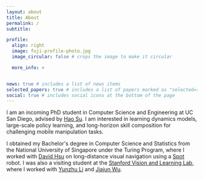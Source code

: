 ```yaml
---
layout: about
title: About
permalink: /
subtitle: 

profile:
  align: right
  image: fuji-profile-photo.jpg
  image_circular: false # crops the image to make it circular

  more_info: >


news: true # includes a list of news items
selected_papers: true # includes a list of papers marked as "selected={true}"
social: true # includes social icons at the bottom of the page
---
```


I am an incoming PhD student in Computer Science and Engineering at UC San Diego, advised by [Hao Su](https://cseweb.ucsd.edu/~haosu/). I am interested in learning dynamics models, large-scale policy learning, and long-horizon skill composition for challenging mobile manipulation tasks.

I obtained my Bachelor's degree in Computer Science and Statistics from the National University of Singapore under the Turing Program, where I worked with [David Hsu](https://www.comp.nus.edu.sg/~dyhsu/) on long-distance visual navigation using a [Spot](https://bostondynamics.com/products/spot/) robot. I was also a visiting student at the [Stanford Vision and Learning Lab](https://svl.stanford.edu/), where I worked with [Yunzhu Li](https://yunzhuli.github.io/) and [Jiajun Wu](https://jiajunwu.com/). 

[//]: # (Link to your social media connections, too. This theme is set up to use [Font Awesome icons]&#40;https://fontawesome.com/&#41; and [Academicons]&#40;https://jpswalsh.github.io/academicons/&#41;, like the ones below. Add your Facebook, Twitter, LinkedIn, Google Scholar, or just disable all of them.)
